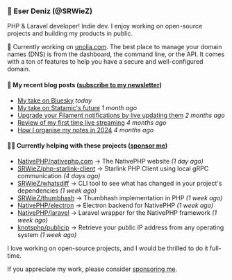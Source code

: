 
### 👋 Eser Deniz (@SRWieZ)

PHP & Laravel developer! Indie dev. I enjoy working on open-source projects and building my products in public.

🚀 Currently working on [unolia.com](https://unolia.com/?utm_source=github&utm_medium=readme&utm_campaign=readme-srwiez). The best place to manage your domain names (DNS) is from the dashboard, the command line, or the API. It comes with a ton of features to help you have a secure and well-configured domain.

#### 📝 My recent blog posts ([subscribe to my newsletter](https://srwiez.com/?utm_source=github&utm_medium=readme&utm_campaign=readme-srwiez))

- [My take on Bluesky](https://srwiez.com/posts/my-take-on-bluesky) _today_
- [My take on Statamic&#39;s future](https://srwiez.com/posts/my-take-on-statamic-future) _1 month ago_
- [Upgrade your Filament notifications by live updating them](https://srwiez.com/posts/upgrade-your-filament-notifications-by-live-updating-them) _2 months ago_
- [Review of my first time live streaming](https://srwiez.com/posts/review-of-my-first-time-live-streaming) _4 months ago_
- [How I organise my notes in 2024](https://srwiez.com/posts/how-i-organise-my-notes-in-2024) _4 months ago_

#### 👨‍🔧 Currently helping with these projects ([sponsor me](https://github.com/sponsors/SRWieZ))

- [NativePHP/nativephp.com](https://github.com/NativePHP/nativephp.com) → The NativePHP website _(1 day ago)_
- [SRWieZ/php-starlink-client](https://github.com/SRWieZ/php-starlink-client) → Starlink PHP Client using local gRPC communication _(4 days ago)_
- [SRWieZ/whatsdiff](https://github.com/SRWieZ/whatsdiff) → CLI tool to see what has changed in your project&#39;s dependencies _(1 week ago)_
- [SRWieZ/thumbhash](https://github.com/SRWieZ/thumbhash) → Thumbhash implementation in PHP _(1 week ago)_
- [NativePHP/electron](https://github.com/NativePHP/electron) → Electron backend for NativePHP _(1 week ago)_
- [NativePHP/laravel](https://github.com/NativePHP/laravel) → Laravel wrapper for the NativePHP framework _(1 week ago)_
- [knotsphp/publicip](https://github.com/knotsphp/publicip) → Retrieve your public IP address from any operating system _(1 week ago)_

I love working on open-source projects, and I would be thrilled to do it full-time.

If you appreciate my work, please consider [sponsoring me](https://github.com/sponsors/SRWieZ).